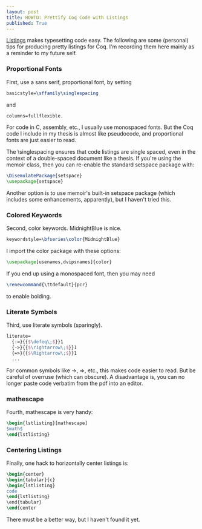 ```yaml
---
layout: post
title: HOWTO: Prettify Coq Code with Listings
published: True
---
```


[Listings](http://www.ctan.org/pkg/listings) makes typesetting code easy. The following are some (personal) tips for producing pretty listings for Coq. I'm recording them here mainly as a reminder to my future self.

### Proportional Fonts
First, use a sans serif, proportional font, by setting
``` latex
basicstyle=\sffamily\singlespacing
```
and 
``` latex
columns=fullflexible.
```
For code in C, assembly, etc., I usually use monospaced fonts. But the Coq code I include in my thesis is almost like pseudocode, and proportional fonts are just easier to read.

The \singlespacing ensures that code listings are single spaced, even in the context of a double-spaced document like a thesis. If you're using the memoir class, then you can re-enable the standard setspace package with:
``` latex
\DisemulatePackage{setspace}
\usepackage{setspace}
```
Another option is to use memoir's built-in setspace package (which includes some enhancements, apparently), but I haven't tried this.

### Colored Keywords
Second, color keywords. MidnightBlue is nice.
``` latex
keywordstyle=\bfseries\color{MidnightBlue}
```
I import the color package with these options:
``` latex
\usepackage[usenames,dvipsnames]{color}
```
If you end up using a monospaced font, then you may need
``` latex
\renewcommand{\ttdefault}{pcr}
```
to enable bolding.

### Literate Symbols
Third, use literate symbols (sparingly). 
``` latex
literate=
  {:=}{{$\defeq\;$}}1
  {->}{{$\rightarrow\;$}}1
  {=>}{{$\Rightarrow\;$}}1
  ...
```
For common symbols like ->, =>, etc., this makes code easier to read. But be careful of overruse (which can obscure). A disadvantage is, you can no longer paste code verbatim from the pdf into an editor.

### mathescape
Fourth, mathescape is very handy: 
``` latex
\begin{lstlisting}[mathescape]
$math$
\end{lstlisting}
```

### Centering Listings
Finally, one hack to horizontally center listings is:
``` latex
\begin{center}
\begin{tabular}{c}
\begin{lstlisting}
code
\end{lstlisting}
\end{tabular}
\end{center
```
There must be a better way, but I haven't found it yet.
